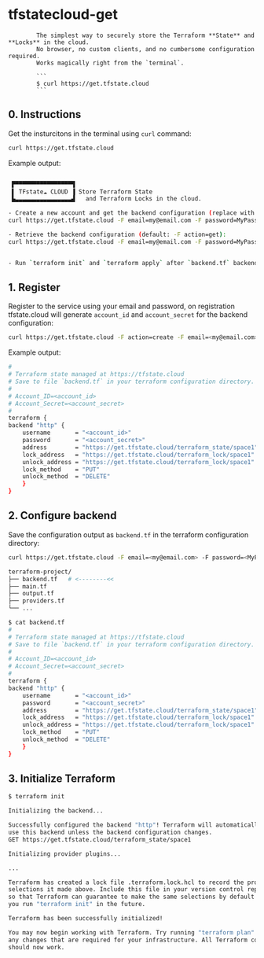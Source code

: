 # tfstatecloud-get

            The simplest way to securely store the Terraform **State** and **Locks** in the cloud.
            No browser, no custom clients, and no cumbersome configuration required.
            Works magically right from the `terminal`.

            ```
            $ curl https://get.tfstate.cloud
            ```




## 0. Instructions
Get the insturcitons in the terminal using `curl` command:
```bash
curl https://get.tfstate.cloud
```
Example output:
```bash

 ▛▀▀▀▀▀▀▀▀▀▀▀▀▀▀▀▀▜
 ▌ TFstate☁️ CLOUD ▐ Store Terraform State
 ▙▃▃▃▃▃▃▃▃▃▃▃▃▃▃▃▃▟   and Terraform Locks in the cloud.

- Create a new account and get the backend configuration (replace with your email and password):
curl https://get.tfstate.cloud -F email=my@email.com -F password=MyPassword -F action=create

- Retrieve the backend configuration (default: -F action=get):
curl https://get.tfstate.cloud -F email=my@email.com -F password=MyPassword


- Run `terraform init` and `terraform apply` after `backend.tf` backend configuration file is created.
```
## 1. Register
Register to the service using your email and password, on registration tfstate.cloud will generate  `account_id` and `account_secret` for the backend configuration:

```bash
curl https://get.tfstate.cloud -F action=create -F email=<my@email.com> -F password=<MyPassword>
```
Example output:
```bash
#
# Terraform state managed at https://tfstate.cloud
# Save to file `backend.tf` in your terraform configuration directory.
#
# Account_ID=<account_id>
# Account_Secret=<account_secret>
#
terraform {
backend "http" {
    username       = "<account_id>"
    password       = "<account_secret>"
    address        = "https://get.tfstate.cloud/terraform_state/space1"
    lock_address   = "https://get.tfstate.cloud/terraform_lock/space1"
    unlock_address = "https://get.tfstate.cloud/terraform_lock/space1"
    lock_method    = "PUT"
    unlock_method  = "DELETE"
    }
}
```
## 2. Configure backend
Save the configuration output as `backend.tf` in the  terraform configuration directory:

```bash
curl https://get.tfstate.cloud -F email=<my@email.com> -F password=<MyPassword> | tee backend.tf
```

```bash
terraform-project/
├── backend.tf   # <--------<<
├── main.tf
├── output.tf
├── providers.tf
└── ...
```
```bash
$ cat backend.tf
#
# Terraform state managed at https://tfstate.cloud
# Save to file `backend.tf` in your terraform configuration directory.
#
# Account_ID=<account_id>
# Account_Secret=<account_secret>
#
terraform {
backend "http" {
    username       = "<account_id>"
    password       = "<account_secret>"
    address        = "https://get.tfstate.cloud/terraform_state/space1"
    lock_address   = "https://get.tfstate.cloud/terraform_lock/space1"
    unlock_address = "https://get.tfstate.cloud/terraform_lock/space1"
    lock_method    = "PUT"
    unlock_method  = "DELETE"
    }
}
```
## 3. Initialize Terraform
```bash
$ terraform init

Initializing the backend...

Successfully configured the backend "http"! Terraform will automatically
use this backend unless the backend configuration changes.
GET https://get.tfstate.cloud/terraform_state/space1

Initializing provider plugins...

...

Terraform has created a lock file .terraform.lock.hcl to record the provider
selections it made above. Include this file in your version control repository
so that Terraform can guarantee to make the same selections by default when
you run "terraform init" in the future.

Terraform has been successfully initialized!

You may now begin working with Terraform. Try running "terraform plan" to see
any changes that are required for your infrastructure. All Terraform commands
should now work.
```
